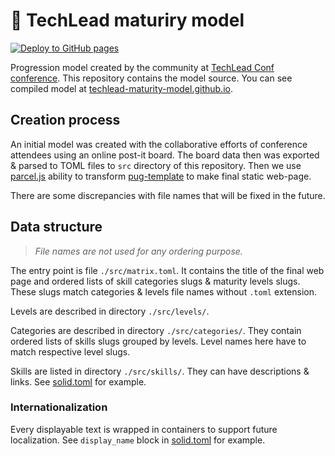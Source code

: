 # :mountain_cableway: TechLead maturiry model

[![Deploy to GitHub pages](https://github.com/TechLead-Conf/TechLead-Maturity-Model/actions/workflows/main.yml/badge.svg?branch=master)](https://github.com/TechLead-Conf/TechLead-Maturity-Model/actions/workflows/main.yml)

Progression model created by the community at [TechLead Conf conference](https://techleadconf.ru/2020/meetups#3011863).
This repository contains the model source.
You can see compiled model at [techlead-maturity-model.github.io](https://techlead-maturity-model.github.io).

## Creation process

An initial model was created with the collaborative efforts of conference attendees using an online post-it board.
The board data then was exported & parsed to TOML files to `src` directory of this repository.
Then we use [parcel.js](https://parceljs.org/pug.html) ability to transform [pug-template](web/src/index.pug) to make final static web-page.

There are some discrepancies with file names that will be fixed in the future.

## Data structure

> *File names are not used for any ordering purpose.*

The entry point is file `./src/matrix.toml`.
It contains the title of the final web page and ordered lists of skill categories slugs & maturity levels slugs. These slugs match categories & levels file names without `.toml` extension.

Levels are described in directory `./src/levels/`.

Categories are described in directory `./src/categories/`.
They contain ordered lists of skills slugs grouped by levels.
Level names here have to match respective level slugs.

Skills are listed in directory `./src/skills/`.
They can have descriptions & links.
See [solid.toml](src/skills/solid.toml) for example.

### Internationalization

Every displayable text is wrapped in containers to support future localization.
See `display_name` block in [solid.toml](src/skills/solid.toml) for example.